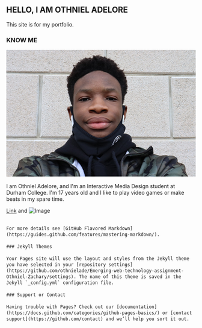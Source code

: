 ## HELLO, I AM OTHNIEL ADELORE

This site is for my portfolio.

### KNOW ME

![Othniel Adelore](photo1-s.jpg)

I am Othniel Adelore, and I'm an Interactive Media Design student at Durham College.
I'm 17 years old and I like to play video games or make beats in my spare time.

[Link](url) and ![Image](src)
```

For more details see [GitHub Flavored Markdown](https://guides.github.com/features/mastering-markdown/).

### Jekyll Themes

Your Pages site will use the layout and styles from the Jekyll theme you have selected in your [repository settings](https://github.com/othnielade/Emerging-web-technology-assignment-Othniel-Zachary/settings). The name of this theme is saved in the Jekyll `_config.yml` configuration file.

### Support or Contact

Having trouble with Pages? Check out our [documentation](https://docs.github.com/categories/github-pages-basics/) or [contact support](https://github.com/contact) and we’ll help you sort it out.
